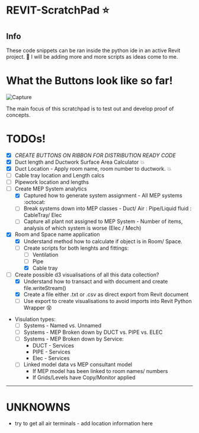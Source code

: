 # REVIT-ScratchPad :star:
## Info
These code snippets can be ran inside the python ide in an active Revit project. :snake:
I will be adding more and more scripts as ideas come to me.

# What the Buttons look like so far!
![Capture](https://user-images.githubusercontent.com/26323783/54621454-ac070300-4a5f-11e9-87c2-895add0142c5.PNG)

The main focus of this scratchpad is to test out and develop proof of concepts.

# TODOs! 

- [x] *CREATE BUTTONS ON RIBBON FOR DISTRIBUTION READY CODE*
- [x] Duct length and Ductwork Surface Area Calculator :boom:
- [x] Duct Location - Apply room name, room number to ductwork. :boom:
- [ ] Cable tray location and Length calcs
- [ ] Pipework location and lengths
- [ ] Create MEP System analytics
     - [x] Captured how to generate system assignment - All MEP systems :octocat:
     - [ ] Break systems down into MEP classes - Duct/ Air : Pipe/Liquid fluid : CableTray/ Elec
     - [ ] Capture all plant not assigned to MEP System - Number of items, analysis of which system is worse (Elec / Mech)
- [x] Room and Space name application
     - [x] Understand method how to calculate if object is in Room/ Space.
     - [ ] Create scripts for both lenghts and fittings:
          - [ ] Ventilation
          - [ ] Pipe
          - [x] Cable tray
- [ ] Create possible d3 visualisations of all this data collection?
     - [x] Understand how to transact and with document and create file.writeStream()
     - [x] Create a file either .txt or .csv as direct export from Revit document
     - [ ] Use export to create visualisations to avoid imports into Revit Python Wrapper :dizzy_face:
+ Visulation types:
     - [ ] Systems - Named vs. Unnamed
     - [ ] Systems - MEP Broken down by DUCT vs. PIPE vs. ELEC
     - [ ] Systems - MEP Broken down by Service:
          + DUCT - Services
          + PIPE - Services
          + Elec - Services
     - [ ] Linked model data vs MEP consultant model
          * If MEP model has been linked to room names/ numbers
          * If Grids/Levels have Copy/Monitor applied

---
# UNKNOWNS
* try to get all air terminals - add location information here
